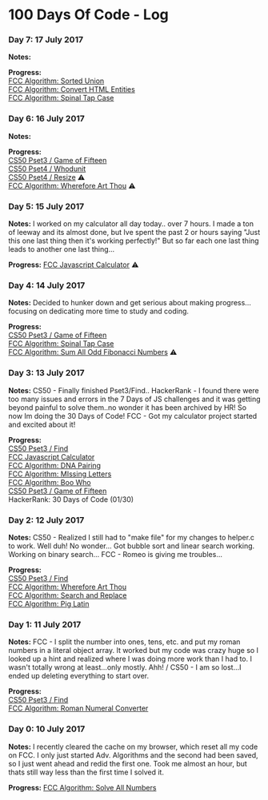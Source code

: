 # 100 Days Of Code - Log

### Day 7: 17 July 2017

**Notes:** 

**Progress:** <br>
[FCC Algorithm: Sorted Union](https://github.com/cndragn/FreeCodeCamp/blob/master/intermediate-algorithm-scripting/10-sorted-union.js)<br>
[FCC Algorithm: Convert HTML Entities](https://github.com/cndragn/FreeCodeCamp/blob/master/intermediate-algorithm-scripting/11-convert-html-entities.js)<br>
[FCC Algorithm: Spinal Tap Case](https://github.com/cndragn/FreeCodeCamp/blob/master/intermediate-algorithm-scripting/12-spinal-tap-case.js)

### Day 6: 16 July 2017

**Notes:** 

**Progress:** <br>
[CS50 Pset3 / Game of Fifteen](https://github.com/cndragn/CS50x/tree/master/pset3/fifteen)<br>
[CS50 Pset4 / Whodunit](https://github.com/cndragn/CS50x/tree/master/pset4/whodunit) <br>
[CS50 Pset4 / Resize](https://github.com/cndragn/CS50x/tree/master/pset4/resize) :warning:<br>
[FCC Algorithm: Wherefore Art Thou](https://github.com/cndragn/FreeCodeCamp/blob/master/intermediate-algorithm-scripting/4-wherefore-art-thou.js) :warning: <br>

### Day 5: 15 July 2017

**Notes:** I worked on my calculator all day today.. over 7 hours.  I made a ton of leeway and its almost done, but Ive spent the past 2 or hours saying "Just this one last thing then it's working perfectly!" But so far each one last thing leads to another one last thing... 

**Progress:** [FCC Javascript Calculator](https://github.com/cndragn/javascript-calculator) :warning:

### Day 4: 14 July 2017

**Notes:** Decided to hunker down and get serious about making progress...  focusing on dedicating more time to study and coding.

**Progress:** <br>
[CS50 Pset3 / Game of Fifteen](https://github.com/cndragn/CS50x/tree/master/pset3/fifteen)<br>
[FCC Algorithm: Spinal Tap Case](https://github.com/cndragn/FreeCodeCamp/blob/master/intermediate-algorithm-scripting/12-spinal-tap-case.js) <br>
[FCC Algorithm: Sum All Odd Fibonacci Numbers](https://github.com/cndragn/FreeCodeCamp/blob/master/intermediate-algorithm-scripting/13-sum-all-odd-fibonacci-numbers.js) :warning:

### Day 3: 13 July 2017

**Notes:** CS50 - Finally finished Pset3/Find.. HackerRank - I found there were too many issues and errors in the 7 Days of JS challenges and it was getting beyond painful to solve them..no wonder it has been archived by HR! So now Im doing the 30 Days of Code! FCC - Got my calculator project started and excited about it!

**Progress:** <br>
[CS50 Pset3 / Find](https://github.com/cndragn/CS50x/tree/master/pset3/find)<br>
[FCC Javascript Calculator](https://github.com/cndragn/javascript-calculator) <br>
[FCC Algorithm: DNA Pairing](https://github.com/cndragn/FreeCodeCamp/blob/master/intermediate-algorithm-scripting/7-dna-pariing.js) <br>
[FCC Algorithm: MIssing Letters](https://github.com/cndragn/FreeCodeCamp/blob/master/intermediate-algorithm-scripting/8-missing-letters.js) <br>
[FCC Algorithm: Boo Who](https://github.com/cndragn/FreeCodeCamp/blob/master/intermediate-algorithm-scripting/09-boo-who.js)  <br>
[CS50 Pset3 / Game of Fifteen](https://github.com/cndragn/CS50x/tree/master/pset3/fifteen)<br>
HackerRank: 30 Days of Code (01/30)

### Day 2: 12 July 2017

**Notes:** CS50 - Realized I still had to "make file" for my changes to helper.c to work. Well duh!  No wonder... Got bubble sort and linear search working. Working on binary search... FCC - Romeo is giving me troubles...

**Progress:** <br>
[CS50 Pset3 / Find](https://github.com/cndragn/CS50x/tree/master/pset3/find) <br>
[FCC Algorithm: Wherefore Art Thou](https://github.com/cndragn/FreeCodeCamp/blob/master/intermediate-algorithm-scripting/4-wherefore-art-thou.js)<br>
[FCC Algorithm: Search and Replace](https://github.com/cndragn/FreeCodeCamp/blob/master/intermediate-algorithm-scripting/5-search-and-replace.js) <br>
[FCC Algorithm: Pig Latin](https://github.com/cndragn/FreeCodeCamp/blob/master/intermediate-algorithm-scripting/6-pig-latin.js)

### Day 1: 11 July 2017

**Notes:** FCC - I split the number into ones, tens, etc. and put my roman numbers in a literal object array. It worked but my code was crazy huge so I looked up a hint and realized where I was doing more work than I had to.  I wasn't totally wrong at least...only mostly. Ahh! / CS50 - I am so lost...I ended up deleting everything to start over.

**Progress:** <br>
[CS50 Pset3 / Find](https://github.com/cndragn/CS50x/tree/master/pset3/find) <br>
[FCC Algorithm: Roman Numeral Converter](https://github.com/cndragn/FreeCodeCamp/blob/master/intermediate-algorithm-scripting/3-roman-numeral-converter.js)

### Day 0: 10 July 2017

**Notes:** I recently cleared the cache on my browser, which reset all my code on FCC.  I only just started Adv. Algorithms and the second had been saved, so I just went ahead and redid the first one.  Took me almost an hour, but thats still way less than the first time I solved it.

**Progress:** [FCC Algorithm: Solve All Numbers](https://github.com/cndragn/FreeCodeCamp/blob/master/intermediate-algorithm-scripting/1-sum-all-numbers.js) 

